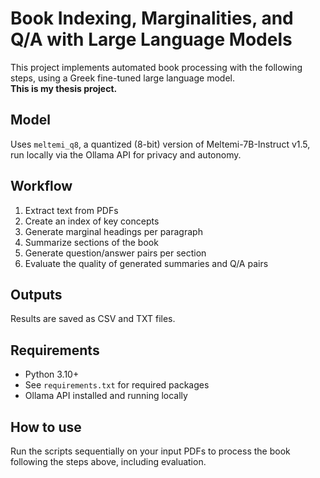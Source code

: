 # Book Indexing, Marginalities, and Q/A with Large Language Models

This project implements automated book processing with the following steps, using a Greek fine-tuned large language model.  
**This is my thesis project.**

## Model

Uses `meltemi_q8`, a quantized (8-bit) version of Meltemi-7B-Instruct v1.5, run locally via the Ollama API for privacy and autonomy.

## Workflow

1. Extract text from PDFs  
2. Create an index of key concepts  
3. Generate marginal headings per paragraph  
4. Summarize sections of the book  
5. Generate question/answer pairs per section  
6. Evaluate the quality of generated summaries and Q/A pairs  

## Outputs

Results are saved as CSV and TXT files.

## Requirements

- Python 3.10+  
- See `requirements.txt` for required packages  
- Ollama API installed and running locally  

## How to use

Run the scripts sequentially on your input PDFs to process the book following the steps above, including evaluation.
